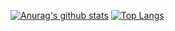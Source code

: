[![Anurag's github stats](https://github-readme-stats.vercel.app/api?username=techno-tanoC&theme=monokai&show_icons=true&count_private=true&include_all_commits=true)](https://github.com/techno-tanoC)
[![Top Langs](https://github-readme-stats.vercel.app/api/top-langs/?username=techno-tanoC&theme=monokai&layout=compact&langs_count=10)](https://github.com/techno-tanoC)

